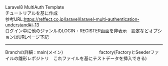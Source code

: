 Laravel8 MultiAuth Template<br>
チュートリアルを基に作成<br>
参考URL:https://reffect.co.jp/laravel/laravel-multi-authentication-understand#i-13
<br>
ログイン中に他のジャンルのLOGIN・REGISTER画面を非表示　設定などオプションはURLページ下記

**********************************************************************************

Branchの詳細 : main(メイン)
　　　　　　　　factory(FactoryとSeederファイルの雛形レポジトリ　これファイルを基にテストデータを挿入できる)

